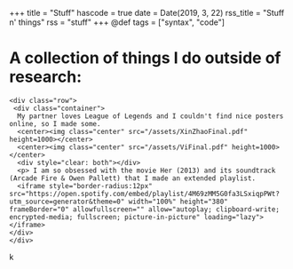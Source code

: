 +++
title = "Stuff"
hascode = true
date = Date(2019, 3, 22)
rss_title = "Stuff n' things"
rss = "stuff"
+++
@def tags = ["syntax", "code"]

# A collection of things I do outside of research:
~~~
<div class="row">
 <div class="container">
  My partner loves League of Legends and I couldn't find nice posters online, so I made some.
  <center><img class="center" src="/assets/XinZhaoFinal.pdf" height=1000></center>
  <center><img class="center" src="/assets/ViFinal.pdf" height=1000></center>
  <div style="clear: both"></div>
  <p> I am so obsessed with the movie Her (2013) and its soundtrack (Arcade Fire & Owen Pallett) that I made an extended playlist.
  <iframe style="border-radius:12px" src="https://open.spotify.com/embed/playlist/4M69zMM5G0fa3LSxiqpPWt?utm_source=generator&theme=0" width="100%" height="380" frameBorder="0" allowfullscreen="" allow="autoplay; clipboard-write; encrypted-media; fullscreen; picture-in-picture" loading="lazy"></iframe> 
</div>
</div>

~~~

k
